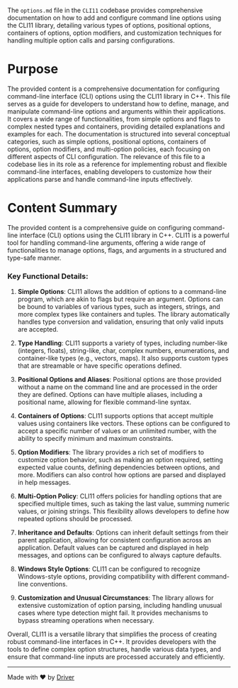 <!--------------------------------------------------------------------------------->
<!-- IMPORTANT: This file is auto-generated by Driver (https://driver.ai). -------->
<!-- Manual edits may be overwritten on future commits. --------------------------->
<!--------------------------------------------------------------------------------->

The `options.md` file in the `CLI11` codebase provides comprehensive documentation on how to add and configure command line options using the CLI11 library, detailing various types of options, positional options, containers of options, option modifiers, and customization techniques for handling multiple option calls and parsing configurations.

# Purpose
The provided content is a comprehensive documentation for configuring command-line interface (CLI) options using the CLI11 library in C++. This file serves as a guide for developers to understand how to define, manage, and manipulate command-line options and arguments within their applications. It covers a wide range of functionalities, from simple options and flags to complex nested types and containers, providing detailed explanations and examples for each. The documentation is structured into several conceptual categories, such as simple options, positional options, containers of options, option modifiers, and multi-option policies, each focusing on different aspects of CLI configuration. The relevance of this file to a codebase lies in its role as a reference for implementing robust and flexible command-line interfaces, enabling developers to customize how their applications parse and handle command-line inputs effectively.
# Content Summary
The provided content is a comprehensive guide on configuring command-line interface (CLI) options using the CLI11 library in C++. CLI11 is a powerful tool for handling command-line arguments, offering a wide range of functionalities to manage options, flags, and arguments in a structured and type-safe manner.

### Key Functional Details:

1. **Simple Options**: CLI11 allows the addition of options to a command-line program, which are akin to flags but require an argument. Options can be bound to variables of various types, such as integers, strings, and more complex types like containers and tuples. The library automatically handles type conversion and validation, ensuring that only valid inputs are accepted.

2. **Type Handling**: CLI11 supports a variety of types, including number-like (integers, floats), string-like, char, complex numbers, enumerations, and container-like types (e.g., vectors, maps). It also supports custom types that are streamable or have specific operations defined.

3. **Positional Options and Aliases**: Positional options are those provided without a name on the command line and are processed in the order they are defined. Options can have multiple aliases, including a positional name, allowing for flexible command-line syntax.

4. **Containers of Options**: CLI11 supports options that accept multiple values using containers like vectors. These options can be configured to accept a specific number of values or an unlimited number, with the ability to specify minimum and maximum constraints.

5. **Option Modifiers**: The library provides a rich set of modifiers to customize option behavior, such as making an option required, setting expected value counts, defining dependencies between options, and more. Modifiers can also control how options are parsed and displayed in help messages.

6. **Multi-Option Policy**: CLI11 offers policies for handling options that are specified multiple times, such as taking the last value, summing numeric values, or joining strings. This flexibility allows developers to define how repeated options should be processed.

7. **Inheritance and Defaults**: Options can inherit default settings from their parent application, allowing for consistent configuration across an application. Default values can be captured and displayed in help messages, and options can be configured to always capture defaults.

8. **Windows Style Options**: CLI11 can be configured to recognize Windows-style options, providing compatibility with different command-line conventions.

9. **Customization and Unusual Circumstances**: The library allows for extensive customization of option parsing, including handling unusual cases where type detection might fail. It provides mechanisms to bypass streaming operations when necessary.

Overall, CLI11 is a versatile library that simplifies the process of creating robust command-line interfaces in C++. It provides developers with the tools to define complex option structures, handle various data types, and ensure that command-line inputs are processed accurately and efficiently.

---
Made with ❤️ by [Driver](https://www.driver.ai/)